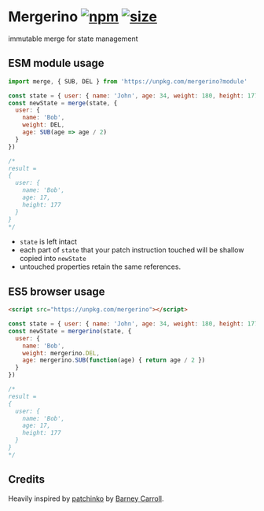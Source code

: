 # Mergerino [![npm](https://img.shields.io/npm/v/mergerino.svg)](https://www.npmjs.com/package/mergerino) [![size](https://img.badgesize.io/https://unpkg.com/mergerino@latest.png?label=gzip&color=blue&compression=gzip)](https://unpkg.com/mergerino@latest)

immutable merge for state management

## ESM module usage

```js
import merge, { SUB, DEL } from 'https://unpkg.com/mergerino?module'

const state = { user: { name: 'John', age: 34, weight: 180, height: 177 } }
const newState = merge(state, {
  user: {
    name: 'Bob',
    weight: DEL,
    age: SUB(age => age / 2)
  }
})

/*
result = 
{
  user: {
    name: 'Bob',
    age: 17,
    height: 177
  }
}
*/
```

- `state` is left intact
- each part of `state` that your patch instruction touched will be shallow copied into `newState`
- untouched properties retain the same references.

## ES5 browser usage

```html
<script src="https://unpkg.com/mergerino"></script>
```

```js
const state = { user: { name: 'John', age: 34, weight: 180, height: 177 } }
const newState = mergerino(state, {
  user: {
    name: 'Bob',
    weight: mergerino.DEL,
    age: mergerino.SUB(function(age) { return age / 2 })
  }
})

/*
result = 
{
  user: {
    name: 'Bob',
    age: 17,
    height: 177
  }
}
*/
```

## Credits

Heavily inspired by [patchinko](https://github.com/barneycarroll/patchinko) by [Barney Carroll](https://github.com/barneycarroll).
